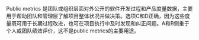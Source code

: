 Public metrics 是团队或组织层面对外公开的软件开发过程和产品度量数据，主要用于帮助团队和管理层了解项目整体状况并做决策。选项C和D正确，因为这些度量既可用于长期过程改进，也可在项目执行中及时发现和纠正问题。A和B侧重于个人或团队绩效评价，这不是public metrics的主要用途。